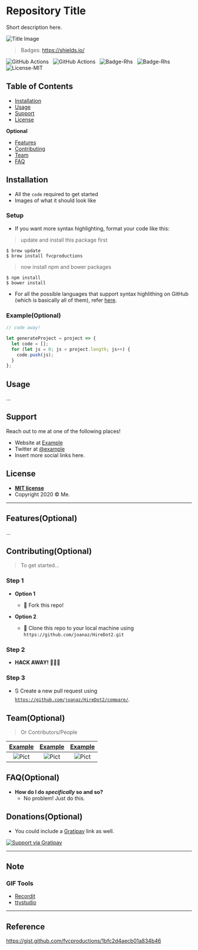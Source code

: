 # Repository Title

Short description here.

![Title Image](https://via.placeholder.com/820x360)

> Badges: https://shields.io/

![GitHub Actions](https://img.shields.io/github/workflow/status/takakd/sandbox/echo)
&nbsp;&nbsp;![GitHub Actions](https://img.shields.io/github/workflow/status/takakd/sandbox/echo)
&nbsp;&nbsp;![Badge-Rhs](https://img.shields.io/badge/Badge-Rhs-orange?style=flat)
&nbsp;&nbsp;![Badge-Rhs](https://img.shields.io/badge/Badge-Rhs-orange?style=flat)
&nbsp;&nbsp;![License-MIT](https://img.shields.io/badge/License-MIT-informational?style=flat)

## Table of Contents

- [Installation](#installation)
- [Usage](#usage)
- [Support](#support)
- [License](#license)

**Optional**

- [Features](#features)
- [Contributing](#contributing)
- [Team](#team)
- [FAQ](#faq)

## Installation

- All the `code` required to get started
- Images of what it should look like

### Setup

- If you want more syntax highlighting, format your code like this:

> update and install this package first

```shell
$ brew update
$ brew install fvcproductions
```

> now install npm and bower packages

```shell
$ npm install
$ bower install
```

- For all the possible languages that support syntax highlithing on GitHub (which is basically all of them), refer <a href="https://github.com/github/linguist/blob/master/lib/linguist/languages.yml" target="_blank">here</a>.

### Example(Optional)

```javascript
// code away!

let generateProject = project => {
  let code = [];
  for (let js = 0; js < project.length; js++) {
    code.push(js);
  }
};
```

## Usage

...

## Support

Reach out to me at one of the following places!

- Website at [Example](https://example.com)
- Twitter at [@example](https://example.com)
- Insert more social links here.

## License

- **[MIT license](http://opensource.org/licenses/mit-license.php)**
- Copyright 2020 © Me</a>.

-----

## Features(Optional)

...

## Contributing(Optional)

> To get started...

### Step 1

- **Option 1**
    - 🍴 Fork this repo!

- **Option 2**
    - 👯 Clone this repo to your local machine using `https://github.com/joanaz/HireDot2.git`

### Step 2

- **HACK AWAY!** 🔨🔨🔨

### Step 3

- 🔃 Create a new pull request using <a href="https://github.com/joanaz/HireDot2/compare/" target="_blank">`https://github.com/joanaz/HireDot2/compare/`</a>.

## Team(Optional)

> Or Contributors/People

| [Example](https://example.com) | [Example](https://example.com) | [Example](https://example.com) |
| :---: |:---:| :---:|
| ![Pict](https://via.placeholder.com/100x100) | ![Pict](https://via.placeholder.com/100x100) | ![Pict](https://via.placeholder.com/100x100) |

## FAQ(Optional)

- **How do I do *specifically* so and so?**
    - No problem! Just do this.


## Donations(Optional)

- You could include a <a href="https://cdn.rawgit.com/gratipay/gratipay-badge/2.3.0/dist/gratipay.png" target="_blank">Gratipay</a> link as well.

[![Support via Gratipay](https://cdn.rawgit.com/gratipay/gratipay-badge/2.3.0/dist/gratipay.png)](https://gratipay.com/fvcproductions/)

-----

## Note

### GIF Tools

* [Recordit](http://recordit.co/)
* [ttystudio](https://github.com/chjj/ttystudio)

-----

## Reference

https://gist.github.com/fvcproductions/1bfc2d4aecb01a834b46